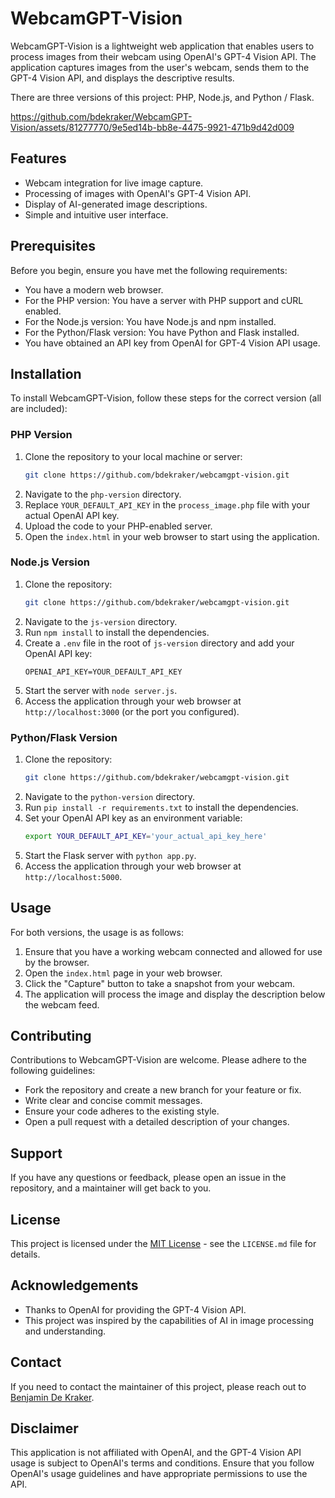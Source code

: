# WebcamGPT-Vision

WebcamGPT-Vision is a lightweight web application that enables users to process images from their webcam using OpenAI's GPT-4 Vision API. The application captures images from the user's webcam, sends them to the GPT-4 Vision API, and displays the descriptive results. 

There are three versions of this project: PHP, Node.js, and Python / Flask.

https://github.com/bdekraker/WebcamGPT-Vision/assets/81277770/9e5ed14b-bb8e-4475-9921-471b9d42d009

## Features

- Webcam integration for live image capture.
- Processing of images with OpenAI's GPT-4 Vision API.
- Display of AI-generated image descriptions.
- Simple and intuitive user interface.

## Prerequisites

Before you begin, ensure you have met the following requirements:

- You have a modern web browser.
- For the PHP version: You have a server with PHP support and cURL enabled.
- For the Node.js version: You have Node.js and npm installed.
- For the Python/Flask version: You have Python and Flask installed.
- You have obtained an API key from OpenAI for GPT-4 Vision API usage.

## Installation

To install WebcamGPT-Vision, follow these steps for the correct version (all are included):

### PHP Version

1. Clone the repository to your local machine or server:
   ```sh
   git clone https://github.com/bdekraker/webcamgpt-vision.git
   ```
2. Navigate to the `php-version` directory.
3. Replace `YOUR_DEFAULT_API_KEY` in the `process_image.php` file with your actual OpenAI API key.
4. Upload the code to your PHP-enabled server.
5. Open the `index.html` in your web browser to start using the application.

### Node.js Version

1. Clone the repository:
   ```sh
   git clone https://github.com/bdekraker/webcamgpt-vision.git
   ```
2. Navigate to the `js-version` directory.
3. Run `npm install` to install the dependencies.
4. Create a `.env` file in the root of `js-version` directory and add your OpenAI API key:
   ```
   OPENAI_API_KEY=YOUR_DEFAULT_API_KEY
   ```
5. Start the server with `node server.js`.
6. Access the application through your web browser at `http://localhost:3000` (or the port you configured).

   
### Python/Flask Version

1. Clone the repository:
   ```sh
   git clone https://github.com/bdekraker/webcamgpt-vision.git
   ```
2. Navigate to the `python-version` directory.
3. Run `pip install -r requirements.txt` to install the dependencies.
4. Set your OpenAI API key as an environment variable:
   ```sh
   export YOUR_DEFAULT_API_KEY='your_actual_api_key_here'
   ```
5. Start the Flask server with `python app.py`.
6. Access the application through your web browser at `http://localhost:5000`.

## Usage

For both versions, the usage is as follows:

1. Ensure that you have a working webcam connected and allowed for use by the browser.
2. Open the `index.html` page in your web browser.
3. Click the "Capture" button to take a snapshot from your webcam.
4. The application will process the image and display the description below the webcam feed.

## Contributing

Contributions to WebcamGPT-Vision are welcome. Please adhere to the following guidelines:

- Fork the repository and create a new branch for your feature or fix.
- Write clear and concise commit messages.
- Ensure your code adheres to the existing style.
- Open a pull request with a detailed description of your changes.

## Support

If you have any questions or feedback, please open an issue in the repository, and a maintainer will get back to you.

## License

This project is licensed under the [MIT License](LICENSE.md) - see the `LICENSE.md` file for details.

## Acknowledgements

- Thanks to OpenAI for providing the GPT-4 Vision API.
- This project was inspired by the capabilities of AI in image processing and understanding.

## Contact

If you need to contact the maintainer of this project, please reach out to [Benjamin De Kraker](https://twitter.com/BenjaminDEKR).

## Disclaimer

This application is not affiliated with OpenAI, and the GPT-4 Vision API usage is subject to OpenAI's terms and conditions. Ensure that you follow OpenAI's usage guidelines and have appropriate permissions to use the API.
